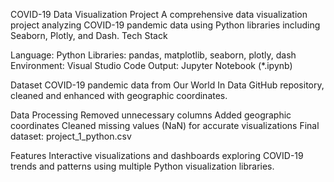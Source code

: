 COVID-19 Data Visualization Project
A comprehensive data visualization project analyzing COVID-19 pandemic data using Python libraries including Seaborn, Plotly, and Dash.
Tech Stack

Language: Python
Libraries: pandas, matplotlib, seaborn, plotly, dash
Environment: Visual Studio Code
Output: Jupyter Notebook (*.ipynb)

Dataset
COVID-19 pandemic data from Our World In Data GitHub repository, cleaned and enhanced with geographic coordinates.

Data Processing
Removed unnecessary columns
Added geographic coordinates
Cleaned missing values (NaN) for accurate visualizations
Final dataset: project_1_python.csv

Features
Interactive visualizations and dashboards exploring COVID-19 trends and patterns using multiple Python visualization libraries.
